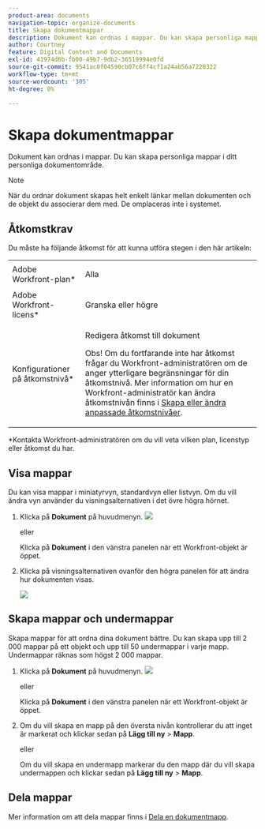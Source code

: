 ```yaml
---
product-area: documents
navigation-topic: organize-documents
title: Skapa dokumentmappar
description: Dokument kan ordnas i mappar. Du kan skapa personliga mappar i ditt personliga dokumentområde.
author: Courtney
feature: Digital Content and Documents
exl-id: 41974d6b-fb00-49b7-9db2-36519994e0fd
source-git-commit: 9541ac0f04590cb07c6ff4cf1a24ab56a7228322
workflow-type: tm+mt
source-wordcount: '305'
ht-degree: 0%

---
```


# Skapa dokumentmappar

Dokument kan ordnas i mappar. Du kan skapa personliga mappar i ditt personliga dokumentområde.

>[!NOTE]
>
>När du ordnar dokument skapas helt enkelt länkar mellan dokumenten och de objekt du associerar dem med. De omplaceras inte i systemet.

## Åtkomstkrav

Du måste ha följande åtkomst för att kunna utföra stegen i den här artikeln:

<table style="table-layout:auto"> 
 <col> 
 <col> 
 <tbody> 
  <tr> 
   <td role="rowheader">Adobe Workfront-plan*</td> 
   <td> <p>Alla</p> </td> 
  </tr> 
  <tr> 
   <td role="rowheader">Adobe Workfront-licens*</td> 
   <td> <p>Granska eller högre</p> </td> 
  </tr> 
  <tr> 
   <td role="rowheader">Konfigurationer på åtkomstnivå*</td> 
   <td> <p>Redigera åtkomst till dokument</p> <p>Obs! Om du fortfarande inte har åtkomst frågar du Workfront-administratören om de anger ytterligare begränsningar för din åtkomstnivå. Mer information om hur en Workfront-administratör kan ändra åtkomstnivån finns i <a href="../../administration-and-setup/add-users/configure-and-grant-access/create-modify-access-levels.md" class="MCXref xref">Skapa eller ändra anpassade åtkomstnivåer</a>.</p> </td> 
  </tr> 
 </tbody> 
</table>

&#42;Kontakta Workfront-administratören om du vill veta vilken plan, licenstyp eller åtkomst du har.

## Visa mappar

Du kan visa mappar i miniatyrvyn, standardvyn eller listvyn. Om du vill ändra vyn använder du visningsalternativen i det övre högra hörnet.

1. Klicka på **Dokument** på huvudmenyn. ![](assets/main-menu-icon.png)

   eller

   Klicka på **Dokument** i den vänstra panelen när ett Workfront-objekt är öppet.

1. Klicka på visningsalternativen ovanför den högra panelen för att ändra hur dokumenten visas.

   ![](assets/screenshot-2016-07-07-12.46.54.png)

## Skapa mappar och undermappar

Skapa mappar för att ordna dina dokument bättre. Du kan skapa upp till 2 000 mappar på ett objekt och upp till 50 undermappar i varje mapp. Undermappar räknas som högst 2 000 mappar.

1. Klicka på **Dokument** på huvudmenyn. ![](assets/main-menu-icon.png)

   eller

   Klicka på **Dokument** i den vänstra panelen när ett Workfront-objekt är öppet.

1. Om du vill skapa en mapp på den översta nivån kontrollerar du att inget är markerat och klickar sedan på **Lägg till ny** > **Mapp**.

   eller

   Om du vill skapa en undermapp markerar du den mapp där du vill skapa undermappen och klickar sedan på **Lägg till ny** > **Mapp**.

## Dela mappar

Mer information om att dela mappar finns i [Dela en dokumentmapp](../../workfront-basics/grant-and-request-access-to-objects/share-a-document-folder.md).
